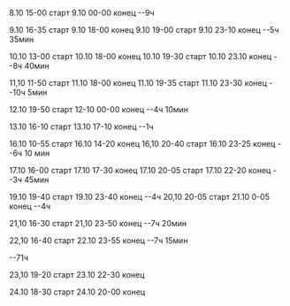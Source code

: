 8.10 15-00 старт
9.10 00-00 конец
--9ч

9.10 16-35 старт
9.10 18-00 конец
9.10 19-00 старт
9.10 23-10 конец
--5ч 35мин

10.10 13-00 старт
10.10 18-00 конец
10.10 19-30 старт
10.10 23.10 конец
--8ч 40мин

11,10 11-50 старт
11.10 18-00 конец
11.10 19-35 старт
11.10 23-30 конец
--10ч 5мин

12.10 19-50 старт
12-10 00-00 конец
--4ч 10мин

13.10 16-10 старт
13.10 17-10 конец
--1ч

16.10 10-55 старт
16.10 14-20 конец
16,10 20-40 старт
16.10 23-25 конец
--6ч 10 мин

17.10 16-00 старт
17.10 17-30 конец
17.10 20-05 старт
17.10 22-20 конец
--3ч 45мин

19.10 19-40 старт
19.10 23-40 конец
--4ч
20,10 20-05 старт
21.10 0-05 конец
--4ч

21,10 16-30 старт
21,10 23-50 конец
--7ч 20мин

22,10 16-40 старт
22.10 23-55 конец
--7ч 15мин


--71ч

23,10 19-20 старт
23.10 22-30 конец

24.10 18-30 старт
24.10 20-00 конец